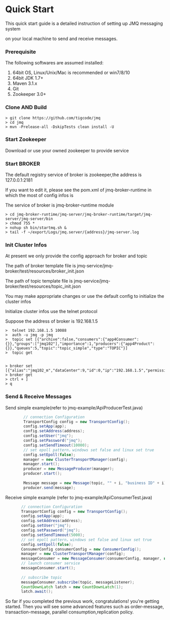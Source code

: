Quick Start
=================
This quick start guide is a detailed instruction of setting up JMQ messaging system 

on your local machine to send and receive messages.

### Prerequisite ###
The following softwares are assumed installed:
  1. 64bit OS, Linux/Unix/Mac is recommended or win7/8/10
  2. 64bit JDK 1.7+
  3. Maven 3.1.x
  4. Git
  5. Zookeeper 3.0+

### Clone AND Build ###

    > git clone https://github.com/tigcode/jmq
    > cd jmq
    > mvn -Prelease-all -DskipTests clean install -U

### Start Zookeeper ###
Download or use your owned zookeeper to provide service

### Start BROKER ###
The default registry service of broker is zookeeper,the address is 127.0.0.1:2181

If you want to edit it, please see the pom.xml of jmq-broker-runtime in which the most of config infos is

The service of broker is jmq-broker-runtime module

    > cd jmq-broker-runtime/jmq-server/jmq-broker-runtime/target/jmq-server/jmq-server/bin
    > chmod 755 *
    > nohup sh bin/startmq.sh &
    > tail -f ~/export/Logs/jmq.server/{address}/jmq-server.log

### Init Cluster Infos ###
At present we only provide the config approach for broker and topic

The path of broker template file is jmq-service/jmq-broker/test/resources/broker_init.json

The path of topic template file is jmq-service/jmq-broker/test/resources/topic_init.json

You may make appropriate changes or use the default config to initialize the cluster infos

Initialize cluster infos use the telnet protocol

Suppose the address of broker is 192.168.1.5

    >  telnet 192.168.1.5 10088
    >  auth -u jmq -p jmq
    >  topic set [{"archive":false,"consumers":{"app4Consumer":{}},"groups":["jmq102"],"importance":1,"producers":{"app4Product":{}},"queues":5,"topic":"topic_simple","type":"TOPIC"}]
    >  topic get 
    

    > broker set [{"alias":"jmq102_m","dataCenter":9,"id":0,"ip":"192.168.1.5","permission":"FULL","port":50088,"retryType":"DB","syncMode":"SYNCHRONOUS"}]
    > broker get
    > ctrl + ]
    > q

### Send & Receive Messages ###

Send simple example(refer to jmq-example/ApiProducerTest.java)

```java
        // connection Configuration
        TransportConfig config = new TransportConfig();
        config.setApp(app);
        config.setAddress(address);
        config.setUser("jmq");
        config.setPassword("jmq");
        config.setSendTimeout(10000);
        // set epoll pattern，windows set false and linux set true
        config.setEpoll(false);
        manager = new ClusterTransportManager(config);
        manager.start();
        producer = new MessageProducer(manager);
        producer.start();
        
        Message message = new Message(topic, "" + i, "business ID" + i);
        producer.send(message);
```

Receive simple example (refer to jmq-example/ApiConsumerTest.java)

```java
       // connection Configuration
       TransportConfig config = new TransportConfig();
       config.setApp(app);
       config.setAddress(address);
       config.setUser("jmq");
       config.setPassword("jmq");
       config.setSendTimeout(5000);
       // set epoll pattern，windows set false and linux set true
       config.setEpoll(false);
       ConsumerConfig consumerConfig = new ConsumerConfig();
       manager = new ClusterTransportManager(config);
       messageConsumer = new MessageConsumer(consumerConfig, manager, null);
       // launch consumer service
       messageConsumer.start();
       
       // subscribe topic 
       messageConsumer.subscribe(topic, messageListener);
       CountDownLatch latch = new CountDownLatch(1);
       latch.await();
```
    
So far if you completed the previous work, congratulations! you're getting started.
Then you will see some advanced features such as order-message, transaction-message, parallel consumption,replication policy.

